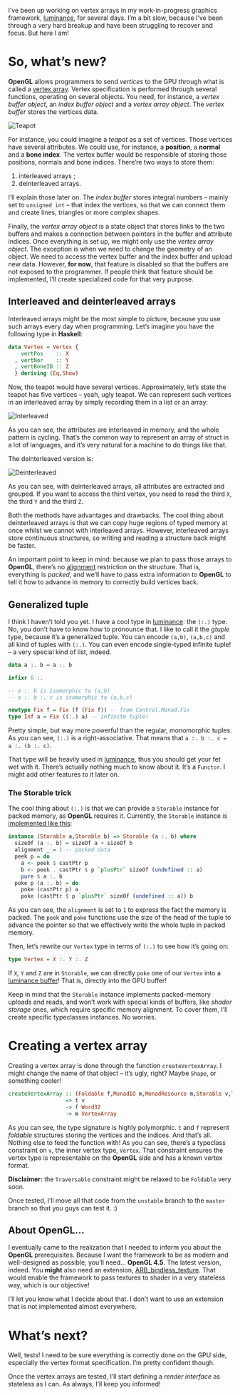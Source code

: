 I’ve been up working on vertex arrays in my work-in-progress graphics
framework, [luminance](https://github.com/phaazon/luminance), for several
days. I’m a bit slow, because I’ve been through a very hard breakup and have
been struggling to recover and focus. But here I am!

# So, what’s new?

**OpenGL** allows programmers to send *vertices* to the GPU through what
is called a [vertex array](https://www.opengl.org/wiki/Vertex_Specification).
Vertex specification is performed through several functions, operating on
several objects. You need, for instance, a *vertex buffer object*, an *index
buffer object* and a *vertex array object*. The *vertex buffer* stores the
vertices data.

![Teapot](http://wiki.splashdamage.com/upload/2/2f/Teapot_mesh.jpg)

For instance, you could imagine a *teapot* as a set of vertices. Those
vertices have several attributes. We could use, for instance, a **position**, a
**normal** and a **bone index**. The vertex buffer would be responsible of storing those
positions, normals and bone indices. There’re two ways to store them:

  1. interleaved arrays ;
  2. deinterleaved arrays.

I’ll explain those later on. The *index buffer* stores integral numbers –
mainly set to `unsigned int` – that index the vertices, so that we can connect
them and create lines, triangles or more complex shapes.

Finally, the *vertex array object* is a state object that stores links to the
two buffers and makes a connection between pointers in the buffer and attribute
indices. Once everything is set up, we might only use the *vertex array object*.
The exception is when we need to change the geometry of an object. We need to
access the vertex buffer and the index buffer and upload new data. However,
**for now**, that feature is disabled so that the buffers are not exposed to the
programmer. If people think that feature should be implemented, I’ll create
specialized code for that very purpose.

## Interleaved and deinterleaved arrays

Interleaved arrays might be the most simple to picture, because you use such
arrays every day when programming. Let’s imagine you have the following type in
**Haskell**:

```haskell
data Vertex = Vertex {
    vertPos    :: X
  , vertNor    :: Y
  , vertBoneID :: Z
  } deriving (Eq,Show)
```

Now, the teapot would have several vertices. Approximately, let’s state the
teapot has five vertices – yeah, ugly teapot. We can represent such vertices
in an interleaved array by simply recording them in a list or an array:

![Interleaved](http://phaazon.net/pub/interleaved.png)

As you can see, the attributes are interleaved in memory, and the whole pattern
is cycling. That’s the common way to represent an array of struct in a lot of
languages, and it’s very natural for a machine to do things like that.

The deinterleaved version is:

![Deinterleaved](http://phaazon.net/pub/deinterleaved.png)

As you can see, with deinterleaved arrays, all attributes are extracted and
grouped. If you want to access the third vertex, you need to read the third `X`,
the third `Y` and the third `Z`.

Both the methods have advantages and drawbacks. The cool thing about
deinterleaved arrays is that we can copy huge regions of typed memory at once
whilst we cannot with interleaved arrays. However, interleaved arrays store
continuous structures, so writing and reading a structure back might be faster.

An important point to keep in mind: because we plan to pass those arrays to
**OpenGL**, there’s no
[alignment](https://en.wikipedia.org/wiki/Data_structure_alignment) restriction
on the structure. That is, everything is *packed*, and we’ll have to pass extra
information to **OpenGL** to tell it how to advance in memory to correctly
build vertices back.

## Generalized tuple

I think I haven’t told you yet. I have a cool type in
[luminance](https://github.com/phaazon/luminance): the `(:.)` type. No, you
don’t have to know how to pronounce that. I like to call it the *gtuple*
type, because it’s a generalized tuple. You can encode `(a,b)`, `(a,b,c)` and
all kind of tuples with `(:.)`. You can even encode single-typed infinite
tuple! – a very special kind of list, indeed.

```haskell
data a :. b = a :. b

infixr 6 :.

-- a :. b is isomorphic to (a,b)
-- a :. b :. c is isomorphic to (a,b,c)

newtype Fix f = Fix (f (Fix f)) -- from Control.Monad.Fix
type Inf a = Fix ((:.) a) -- infinite tuple!
```

Pretty simple, but way more powerful than the regular, monomorphic tuples. As
you can see, `(:.)` is a right-associative. That means that
`a :. b :. c = a :. (b :. c)`.

That type will be heavily used in
[luminance](https://github.com/phaazon/luminance), thus you should get your fet
wet with it. There’s actually nothing much to know about it. It’s a `Functor`.
I might add other features to it later on.

### The Storable trick

The cool thing about `(:.)` is that we can provide a `Storable` instance for
packed memory, as **OpenGL** requires it. Currently, the `Storable` instance
is [implemented like this](https://github.com/phaazon/luminance/blob/05ef2e4879aae92189535f0121765931b20de2fd/src/Graphics/Luminance/Tuple.hs#L23):

```haskell
instance (Storable a,Storable b) => Storable (a :. b) where
  sizeOf (a :. b) = sizeOf a + sizeOf b
  alignment _ = 1 -- packed data
  peek p = do
    a <- peek $ castPtr p
    b <- peek . castPtr $ p `plusPtr` sizeOf (undefined :: a)
    pure $ a :. b
  poke p (a :. b) = do
    poke (castPtr p) a
    poke (castPtr $ p `plusPtr` sizeOf (undefined :: a)) b
```

As you can see, the `alignment` is set to `1` to express the fact the memory
is packed. The `peek` and `poke` functions use the size of the head of the tuple
to advance the pointer so that we effectively write the whole tuple in packed
memory.

Then, let’s rewrite our `Vertex` type in terms of `(:.)` to see how it’s going
on:

```haskell
type Vertex = X :. Y :. Z
```

If `X`, `Y` and `Z` are in `Storable`, we can directly `poke` one of our
`Vertex` into a [luminance buffer](http://phaazon.blogspot.fr/2015/07/introducing-luminance-safer-opengl-api.html)! That is, directly into the GPU buffer!

Keep in mind that the `Storable` instance implements packed-memory uploads and
reads, and won’t work with special kinds of buffers, like *shader storage* ones,
which require specific memory alignment. To cover them, I’ll create specific
typeclasses instances. No worries.

# Creating a vertex array

Creating a vertex array is done through the function `createVertexArray`. I
might change the name of that object – it’s ugly, right? Maybe `Shape`, or
something cooler!

```haskell
createVertexArray :: (Foldable f,MonadIO m,MonadResource m,Storable v,Traversable t,Vertex v)
                  => t v
                  -> f Word32
                  -> m VertexArray
```

As you can see, the type signature is highly polymorphic. `t` and `f` represent
*foldable* structures storing the vertices and the indices. And that’s all.
Nothing else to feed the function with! As you can see, there’s a typeclass
constraint on `v`, the inner vertex type, `Vertex`. That constraint ensures the
vertex type is representable on the **OpenGL** side and has a known vertex
format.

**Disclaimer:** the `Traversable` constraint might be relaxed to be `Foldable`
very soon.

Once tested, I’ll move all that code from the `unstable` branch to the `master`
branch so that you guys can test it. :)

## About OpenGL…

I eventually came to the realization that I needed to inform you about the
**OpenGL** prerequisites. Because I want the framework to be as modern and
well-designed as possible, you’ll need… **OpenGL 4.5**. The latest version,
indeed. You **might** also need an extension, [ARB_bindless_texture](https://www.opengl.org/wiki/Bindless_Texture). That would enable the framework to pass textures to
shader in a very stateless way, which is our objective!

I’ll let you know what I decide about that. I don’t want to use an extension
that is not implemented almost everywhere.


# What’s next?

Well, tests! I need to be sure everything is correctly done on the GPU side,
especially the vertex format specification. I’m pretty confident though.

Once the vertex arrays are tested, I’ll start defining a *render interface* as
stateless as I can. As always, I’ll keep you informed!

